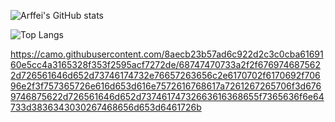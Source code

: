 

<!-- GitHub Stats -->
![Arffei's GitHub stats](https://github-readme-stats.vercel.app/api?username=Arffei&show_icons=true&count_private=true&hide_title=true&hide=prs&theme=tokyonight)

<!-- Top Languages -->
![Top Langs](https://github-readme-stats.vercel.app/api/top-langs/?username=Arffei&langs_count=10&theme=tokyonight)

https://camo.githubusercontent.com/8aecb23b57ad6c922d2c3c0cba6169160e5cc4a3165328f353f2595acf7272de/68747470733a2f2f6769746875622d726561646d652d73746174732e76657263656c2e6170702f6170692f70696e2f3f757365726e616d653d616e7572616768617a7261267265706f3d6769746875622d726561646d652d73746174732663616368655f7365636f6e64733d3836343030267468656d653d6461726b
